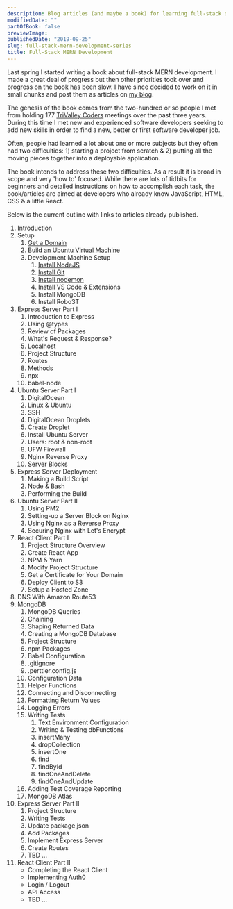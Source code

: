 ```yaml
---
description: Blog articles (and maybe a book) for learning full-stack development with MogoDB, Express, React & Node.
modifiedDate: ""
partOfBook: false
previewImage:
publishedDate: "2019-09-25"
slug: full-stack-mern-development-series
title: Full-Stack MERN Development
---
```


Last spring I started writing a book about full-stack MERN development. I made a great deal of progress but then other priorities took over and progress on the book has been slow. I have since decided to work on it in small chunks and post them as articles on [my blog](https://klequis.io).

The genesis of the book comes from the two-hundred or so people I met from holding 177 [TriValley Coders](http://www.trivalleycoders.org/) meetings over the past three years. During this time I met new and experienced software developers seeking to add new skills in order to find a new, better or first software developer job.

Often, people had learned a lot about one or more subjects but they often had two difficulties: 1) starting a project from scratch & 2) putting all the moving pieces together into a deployable application.

The book intends to address these two difficulties. As a result it is broad in scope and very 'how to' focused. While there are lots of tidbits for beginners and detailed instructions on how to accomplish each task, the book/articles are aimed at developers who already know JavaScript, HTML, CSS & a little React.

Below is the current outline with links to articles already published.

1. Introduction
2. Setup
    1. [Get a Domain](https://klequis.io/get-a-free-domain-name/)
    2. [Build an Ubuntu Virtual Machine](https://klequis.io/ubuntu-vm-virtualbox/)
    3. Development Machine Setup
        1. [Install NodeJS](https://klequis.io/installing-nodejs-ubuntu/)
        2. [Install Git](https://klequis.io/installing-git-ubuntu/)
        3. [Install nodemon](https://klequis.io/installing-nodemon-ubuntu/)
        4. Install VS Code & Extensions
        5. Install MongoDB
        6. Install Robo3T
3. Express Server Part I
    1. Introduction to Express
    2. Using @types
    3. Review of Packages
    4. What's Request & Response?
    5. Localhost
    6. Project Structure
    7. Routes
    8. Methods
    9. npx
    10. babel-node
4. Ubuntu Server Part I
   1. DigitalOcean
   2. Linux & Ubuntu
   3. SSH
   4. DigitalOcean Droplets
   5. Create Droplet
   6. Install Ubuntu Server
   7. Users: root & non-root
   8. UFW Firewall
   9. Nginx Reverse Proxy
   10. Server Blocks
5. Express Server Deployment
   1. Making a Build Script
   2. Node & Bash
   3. Performing the Build
6. Ubuntu Server Part II
   1. Using PM2
   2. Setting-up a Server Block on Nginx
   3. Using Nginx as a Reverse Proxy
   4. Securing Nginx with Let's Encrypt
7. React Client Part I
   1. Project Structure Overview
   2. Create React App
   3. NPM & Yarn
   4. Modify Project Structure
   5. Get a Certificate for Your Domain
   6. Deploy Client to S3
   7. Setup a Hosted Zone
8. DNS With Amazon Route53
9. MongoDB
   1. MongoDB Queries
   2. Chaining
   3. Shaping Returned Data
   4. Creating a MongoDB Database
   5. Project Structure
   6. npm Packages
   7. Babel Configuration
   8. .gitignore
   9. .perttier.config.js
   10. Configuration Data
   11. Helper Functions
   12. Connecting and Disconnecting
   13. Formatting Return Values
   14. Logging Errors
   15. Writing Tests
       1. Text Environment Configuration
       2. Writing & Testing dbFunctions
       3. insertMany
       4. dropCollection
       5. insertOne
       6. find
       7. findById
       8. findOneAndDelete
       9. findOneAndUpdate
   16. Adding Test Coverage Reporting
   17. MongoDB Atlas
10. Express Server Part II
    1. Project Structure
    2. Writing Tests
    3. Update package.json
    4. Add Packages
    5. Implement Express Server
    6. Create Routes
    7. TBD ...
11. React Client Part II
    - Completing the React Client
    - Implementing Auth0
    - Login / Logout
    - API Access
    - TBD ...

